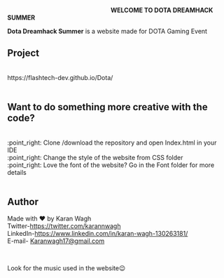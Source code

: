   <!-- hey-->
  <!--okay-->
  &nbsp;&nbsp;&nbsp;&nbsp;&nbsp;&nbsp;&nbsp;&nbsp;&nbsp;&nbsp;&nbsp;&nbsp;&nbsp;&nbsp;&nbsp;&nbsp;&nbsp;&nbsp;&nbsp;&nbsp;&nbsp;&nbsp;&nbsp;&nbsp;&nbsp;&nbsp;&nbsp;&nbsp;&nbsp;&nbsp;&nbsp;&nbsp;&nbsp;&nbsp;&nbsp;&nbsp;&nbsp;&nbsp;&nbsp;&nbsp;&nbsp;&nbsp;&nbsp;&nbsp;&nbsp;&nbsp;&nbsp;&nbsp;&nbsp;&nbsp;&nbsp;&nbsp;&nbsp;&nbsp;&nbsp;&nbsp;&nbsp;&nbsp;&nbsp;&nbsp;**WELCOME TO DOTA DREAMHACK SUMMER**
                               
**Dota Dreamhack Summer** is a website made for DOTA Gaming Event
## Project 
 <br/>
   https://flashtech-dev.github.io/Dota/ 
 <br/>
 <br/>
 
## Want to do something more creative with the code?  
<br/>
:point_right: Clone /download the repository and open Index.html in your IDE 
<br/>
:point_right: Change the style of the website from CSS folder 
<br/>
:point_right: Love the font of the website? Go in the Font folder for more details
<br/>
<br/>

 
## Author
 Made with ❤️ by Karan Wagh  
 Twitter-https://twitter.com/karannwagh <br/>
 LinkedIn-https://www.linkedin.com/in/karan-wagh-130263181/ <br/>
 E-mail- Karanwagh17@gmail.com <br/>

<br/>

Look for the music used in the website:wink:



